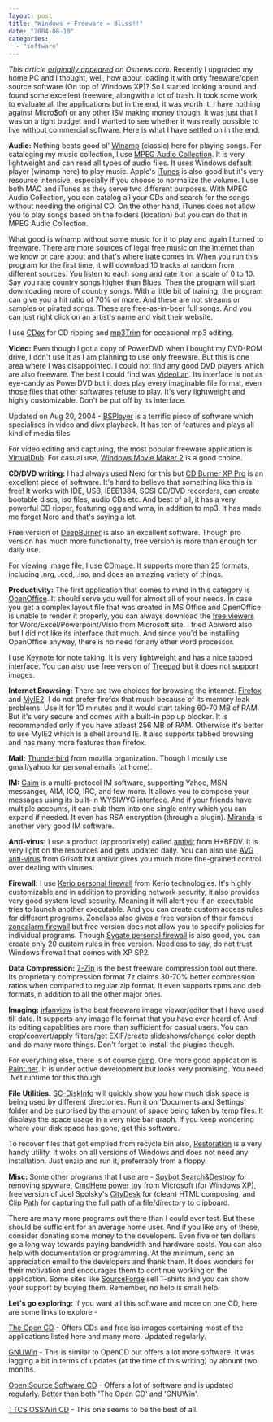 ```yaml
---
layout: post
title: "Windows + Freeware = Bliss!!"
date: "2004-08-10"
categories: 
  - "software"
---
```


_This article [originally appeared](http://www.osnews.com/story.php?news_id=8072) on Osnews.com._ Recently I upgraded my home PC and I thought, well, how about loading it with only freeware/open source software (On top of Windows XP)? So I started looking around and found some excellent freeware, alongwith a lot of trash. It took some work to evaluate all the applications but in the end, it was worth it. I have nothing against Micro$oft or any other ISV making money though. It was just that I was on a tight budget and I wanted to see whether it was really possible to live without commercial software. Here is what I have settled on in the end.

**Audio:** Nothing beats good ol' [Winamp](http://www.winamp.com) (classic) here for playing songs. For cataloging my music collection, I use [MPEG Audio Collection](http://mac.sourceforge.net/). It is very lightweight and can read all types of audio files. It uses Windows default player (winamp here) to play music. Apple's [iTunes](http://www.apple.com/itunes/) is also good but it's very resource intensive, especially if you choose to normalize the volume. I use both MAC and iTunes as they serve two different purposes. With MPEG Audio Collection, you can catalog all your CDs and search for the songs without needing the original CD. On the other hand, iTunes does not allow you to play songs based on the folders (location) but you can do that in MPEG Audio Collection.

What good is winamp without some music for it to play and again I turned to freeware. There are more sources of legal free music on the internet than we know or care about and that's where [irate](http://irate.sourceforge.net/) comes in. When you run this program for the first time, it will download 10 tracks at random from different sources. You listen to each song and rate it on a scale of 0 to 10. Say you rate country songs higher than Blues. Then the program will start downloading more of country songs. With a little bit of training, the program can give you a hit ratio of 70% or more. And these are not streams or samples or pirated songs. These are free-as-in-beer full songs. And you can just right click on an artist's name and visit their website.

I use [CDex](http://www.cdex.n3.net/) for CD ripping and [mp3Trim](http://www.logiccell.com/~mp3trim/) for occasional mp3 editing.

**Video:** Even though I got a copy of PowerDVD when I bought my DVD-ROM drive, I don't use it as I am planning to use only freeware. But this is one area where I was disappointed. I could not find any good DVD players which are also freeware. The best I could find was [VideoLan](http://www.videolan.org/). Its interface is not as eye-candy as PowerDVD but it does play every imaginable file format, even those files that other softwares refuse to play. It's very lightweight and highly customizable. Don't be put off by its interface.

Updated on Aug 20, 2004 - [BSPlayer](http://bsplayer.com/) is a terrific piece of software which specialises in video and divx playback. It has ton of features and plays all kind of media files.

For video editing and capturing, the most popular freeware application is [VirtualDub](http://www.virtualdub.org/). For casual use, [Windows Movie Maker 2](http://www.microsoft.com/windowsxp/using/moviemaker/default.mspx) is a good choice.

**CD/DVD writing:** I had always used Nero for this but [CD Burner XP Pro](http://www.cdburnerxp.se/) is an excellent piece of software. It's hard to believe that something like this is free! It works with IDE, USB, IEEE1384, SCSI CD/DVD recorders, can create bootable discs, iso files, audio CDs etc. And best of all, it has a very powerful CD ripper, featuring ogg and wma, in addition to mp3. It has made me forget Nero and that's saying a lot.

Free version of [DeepBurner](http://www.deepburner.com/) is also an excellent software. Though pro version has much more functionality, free version is more than enough for daily use.

For viewing image file, I use [CDmage](http://cdmage.orcon.net.nz/frames.html). It supports more than 25 formats, including .nrg, .ccd, .iso, and does an amazing variety of things.

**Productivity:** The first application that comes to mind in this category is [OpenOffice](http://www.openoffice.org/). It should serve you well for almost all of your needs. In case you get a complex layout file that was created in MS Office and OpenOffice is unable to render it properly, you can always download the [free viewers](http://www.microsoft.com/office/000/viewers.asp) for Word/Excel/Powerpoint/Visio from Microsoft site. I tried Abiword also but I did not like its interface that much. And since you'd be installing OpenOffice anyway, there is no need for any other word processor.

I use [Keynote](http://www.tranglos.com/free/index.html) for note taking. It is very lightweight and has a nice tabbed interface. You can also use free version of [Treepad](http://www.treepad.com/download/) but it does not support images.

**Internet Browsing:** There are two choices for browsing the internet. [Firefox](http://www.mozilla.org/products/firefox/) and [MyIE2](http://www.myie2.com/html_en/home.htm). I do not prefer firefox that much because of its memory leak problems. Use it for 10 minutes and it would start taking 60-70 MB of RAM. But it's very secure and comes with a built-in pop up blocker. It is recommended only if you have atleast 256 MB of RAM. Otherwise it's better to use MyIE2 which is a shell around IE. It also supports tabbed browsing and has many more features than firefox.

**Mail:** [Thunderbird](http://www.mozilla.org/products/thunderbird/) from mozilla organization. Though I mostly use gmail/yahoo for personal emails (at home).

**IM:** [Gaim](http://gaim.sourceforge.net/) is a multi-protocol IM software, supporting Yahoo, MSN messanger, AIM, ICQ, IRC, and few more. It allows you to compose your messages using its built-in WYSIWYG interface. And if your friends have multiple accounts, it can club them into one single entry which you can expand if needed. It even has RSA encryption (through a plugin). [Miranda](http://www.miranda-im.org/) is another very good IM software.

**Anti-virus:** I use a product (appropriately) called [antivir](http://www.free-av.com/) from H+BEDV. It is very light on the resources and gets updated daily. You can also use [AVG anti-virus](http://free.grisoft.com/freeweb.php/doc/2/) from Grisoft but antivir gives you much more fine-grained control over dealing with viruses.

**Firewall:** I use [Kerio personal firewall](http://www.kerio.com/kpf_home.html) from Kerio technologies. It's highly customizable and in addition to providing network security, it also provides very good system level security. Meaning it will alert you if an executable tries to launch another executable. And you can create custom access rules for different programs. Zonelabs also gives a free version of their famous [zonealarm firewall](http://www.zonelabs.com/store/content/catalog/products/sku_list_za.jsp) but free version does not allow you to specify policies for individual programs. Though [Sygate personal firewall](http://soho.sygate.com/products/spf_standard.htm) is also good, you can create only 20 custom rules in free version. Needless to say, do not trust Windows firewall that comes with XP SP2.

**Data Compression:** [7-Zip](http://www.7-zip.com/) is the best freeware compression tool out there. Its proprietary compression format 7z claims 30-70% better compression ratios when compared to regular zip format. It even supports rpms and deb formats,in addition to all the other major ones.

**Imaging:** [irfanview](http://www.irfanview.com/) is the best freeware image viewer/editor that I have used till date. It supports any image file format that you have ever heard of. And its editing capablities are more than sufficient for casual users. You can crop/convert/apply filters/get EXIF/create slideshows/change color depth and do many more things. Don't forget to install the plugins though.

For everything else, there is of course [gimp](http://www.gimp.org/windows/). One more good application is [Paint.net](http://www.winisp.net/rbrewster/pdn.html). It is under active development but looks very promising. You need .Net runtime for this though.

**File Utilities:** [SC-DiskInfo](http://www.soft-central.net/diskinfo.php) will quickly show you how much disk space is being used by different directories. Run it on 'Documents and Settings' folder and be surprised by the amount of space being taken by temp files. It displays the space usage in a very nice bar graph. If you keep wondering where your disk space has gone, get this software.

To recover files that got emptied from recycle bin also, [Restoration](http://www.geocities.jp/br_kato/) is a very handy utility. It woks on all versions of Windows and does not need any installation. Just unzip and run it, preferrably from a floppy.

**Misc:** Some other programs that I use are - [Spybot Search&Destroy](http://www.safer-networking.org/en/index.html) for removing spyware, [CmdHere power toy](http://www.microsoft.com/windowsxp/downloads/powertoys/xppowertoys.mspx) from Microsoft (for Windows XP), free version of Joel Spolsky's [CityDesk](http://www.fogcreek.com/CityDesk/Starter.html) for (clean) HTML composing, and [Clip Path](http://personal.vsnl.com/sureshms/utilities.html) for capturing the full path of a file/directory to clipboard.

There are many more programs out there than I could ever test. But these should be sufficient for an average home user. And if you like any of these, consider donating some money to the developers. Even five or ten dollars go a long way towards paying bandwidth and hardware costs. You can also help with documentation or programming. At the minimum, send an appreciation email to the developers and thank them. It does wonders for their motivation and encourages them to continue working on the application. Some sites like [SourceForge](http://www.sf.net/) sell T-shirts and you can show your support by buying them. Remember, no help is small help.

**Let's go exploring:** If you want all this software and more on one CD, here are some links to explore -

[The Open CD](http://theopencd.sunsite.dk/) - Offers CDs and free iso images containing most of the applications listed here and many more. Updated regularly.

[GNUWin](http://gnuwin.epfl.ch/) - This is similar to OpenCD but offers a lot more software. It was lagging a bit in terms of updates (at the time of this writing) by abount two months.

[Open Source Software CD](http://pmw.myip.org/oss/) - Offers a lot of software and is updated regularly. Better than both 'The Open CD' and 'GNUWin'.

[TTCS OSSWin CD](http://www.ttcsweb.org/osswin-cd/) - This one seems to be the best of all.
